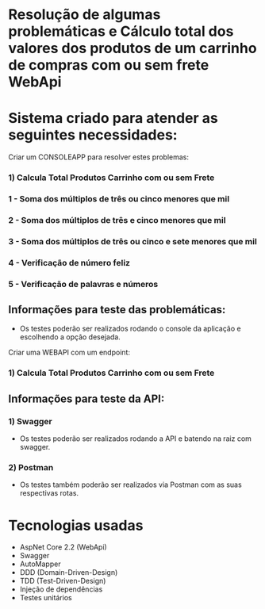 # Resolução de algumas problemáticas e Cálculo total dos valores dos produtos de um carrinho de compras com ou sem frete WebApi

# Sistema criado para atender as seguintes necessidades:

Criar um CONSOLEAPP para resolver estes problemas:

###  1) Calcula Total Produtos Carrinho com ou sem Frete

###  1 - Soma dos múltiplos de três ou cinco menores que mil
###  2 - Soma dos múltiplos de três e cinco menores que mil
###  3 - Soma dos múltiplos de três ou cinco e sete menores que mil
###  4 - Verificação de número feliz
###  5 - Verificação de palavras e números      

## Informações para teste das problemáticas:
* Os testes poderão ser realizados rodando o console da aplicação e escolhendo a opção desejada.

Criar uma WEBAPI com um endpoint:

###  1) Calcula Total Produtos Carrinho com ou sem Frete

## Informações para teste da API:

###  1) Swagger
* Os testes poderão ser realizados rodando a API e batendo na raiz com swagger.

###  2) Postman
* Os testes também poderão ser realizados via Postman com as suas respectivas rotas.

# Tecnologias usadas

* AspNet Core 2.2 (WebApi)
* Swagger
* AutoMapper
* DDD (Domain-Driven-Design)
* TDD (Test-Driven-Design)
* Injeção de dependências
* Testes unitários
